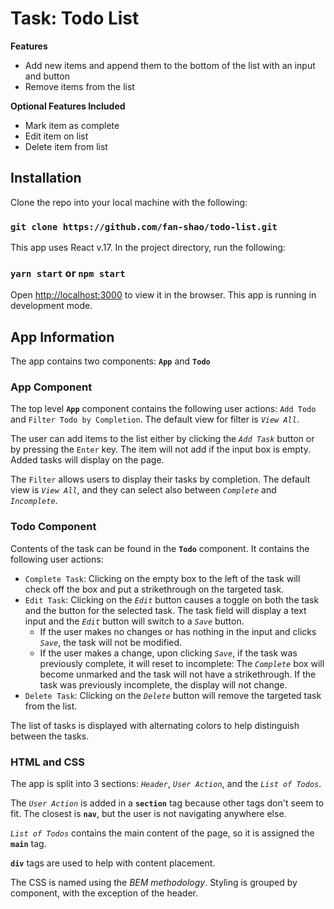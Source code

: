 # Task: Todo List

**Features**

- Add new items and append them to the bottom of the list with an input and button
- Remove items from the list

**Optional Features Included**

- Mark item as complete
- Edit item on list
- Delete item from list

## Installation

Clone the repo into your local machine with the following:

### `git clone https://github.com/fan-shao/todo-list.git`

This app uses React v.17. In the project directory, run the following:

### `yarn start` or `npm start`

Open [http://localhost:3000](http://localhost:3000) to view it in the browser. This app is running in development mode.

## App Information

The app contains two components: **`App`** and **`Todo`**

### App Component

The top level **`App`** component contains the following user actions: `Add Todo` and `Filter Todo by Completion`. The default view for filter is _`View All`_.

The user can add items to the list either by clicking the _`Add Task`_ button or by pressing the `Enter` key. The item will not add if the input box is empty. Added tasks will display on the page.

The `Filter` allows users to display their tasks by completion. The default view is _`View All`_, and they can select also between _`Complete`_ and _`Incomplete`_.

### Todo Component

Contents of the task can be found in the **`Todo`** component. It contains the following user actions:

- `Complete Task`: Clicking on the empty box to the left of the task will check off the box and put a strikethrough on the targeted task.
- `Edit Task`: Clicking on the _`Edit`_ button causes a toggle on both the task and the button for the selected task. The task field will display a text input and the _`Edit`_ button will switch to a _`Save`_ button.
  - If the user makes no changes or has nothing in the input and clicks _`Save`_, the task will not be modified.
  - If the user makes a change, upon clicking _`Save`_, if the task was previously complete, it will reset to incomplete: The _`Complete`_ box will become unmarked and the task will not have a strikethrough. If the task was previously incomplete, the display will not change.
- `Delete Task`: Clicking on the _`Delete`_ button will remove the targeted task from the list.

The list of tasks is displayed with alternating colors to help distinguish between the tasks.

### HTML and CSS

The app is split into 3 sections: _`Header`_, _`User Action`_, and the _`List of Todos`_.

The _`User Action`_ is added in a **`section`** tag because other tags don't seem to fit. The closest is **`nav`**, but the user is not navigating anywhere else.

_`List of Todos`_ contains the main content of the page, so it is assigned the **`main`** tag.

**`div`** tags are used to help with content placement.

The CSS is named using the _BEM methodology_. Styling is grouped by component, with the exception of the header.
